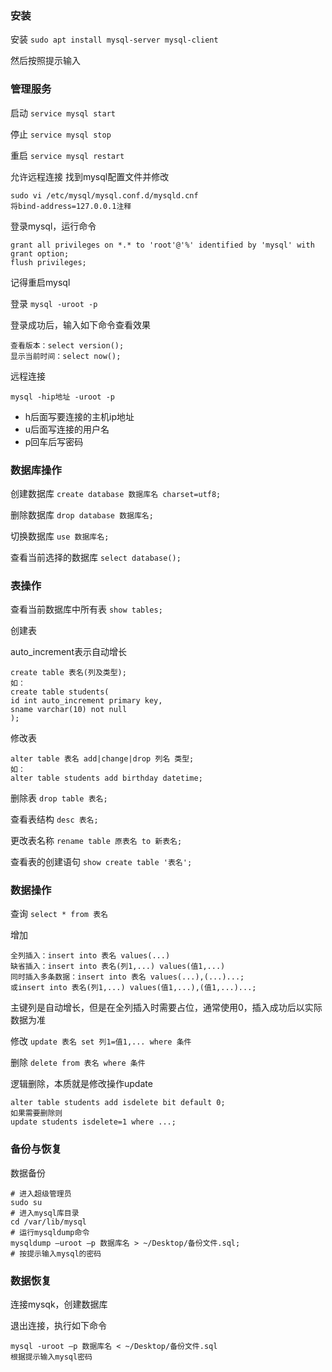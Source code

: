 ### 安装
安装
`sudo apt install mysql-server mysql-client`

然后按照提示输入
### 管理服务
启动
`service mysql start`

停止
`service mysql stop`

重启
`service mysql restart`

允许远程连接
找到mysql配置文件并修改
```
sudo vi /etc/mysql/mysql.conf.d/mysqld.cnf
将bind-address=127.0.0.1注释
```
登录mysql，运行命令
```
grant all privileges on *.* to 'root'@'%' identified by 'mysql' with grant option;
flush privileges;
```
记得重启mysql

登录
`mysql -uroot -p`

登录成功后，输入如下命令查看效果
```
查看版本：select version();
显示当前时间：select now();
```

远程连接

`mysql -hip地址 -uroot -p`

- h后面写要连接的主机ip地址
- u后面写连接的用户名
- p回车后写密码

### 数据库操作
创建数据库
`create database 数据库名 charset=utf8;`

删除数据库
`drop database 数据库名;`

切换数据库
`use 数据库名;`

查看当前选择的数据库
`select database();`

### 表操作
查看当前数据库中所有表
`show tables;`

创建表

auto_increment表示自动增长
```
create table 表名(列及类型);
如：
create table students(
id int auto_increment primary key,
sname varchar(10) not null
);
```
修改表
```
alter table 表名 add|change|drop 列名 类型;
如：
alter table students add birthday datetime;
```

删除表
`drop table 表名;`

查看表结构
`desc 表名;`

更改表名称
`rename table 原表名 to 新表名;`

查看表的创建语句
`show create table '表名';`

### 数据操作
查询
`select * from 表名`

增加
```
全列插入：insert into 表名 values(...)
缺省插入：insert into 表名(列1,...) values(值1,...)
同时插入多条数据：insert into 表名 values(...),(...)...;
或insert into 表名(列1,...) values(值1,...),(值1,...)...;
```
主键列是自动增长，但是在全列插入时需要占位，通常使用0，插入成功后以实际数据为准

修改
`update 表名 set 列1=值1,... where 条件`

删除
`delete from 表名 where 条件`

逻辑删除，本质就是修改操作update
```
alter table students add isdelete bit default 0;
如果需要删除则
update students isdelete=1 where ...;
```
### 备份与恢复
数据备份
```
# 进入超级管理员
sudo su
# 进入mysql库目录
cd /var/lib/mysql
# 运行mysqldump命令
mysqldump –uroot –p 数据库名 > ~/Desktop/备份文件.sql;
# 按提示输入mysql的密码
```
### 数据恢复
连接mysqk，创建数据库

退出连接，执行如下命令
```
mysql -uroot –p 数据库名 < ~/Desktop/备份文件.sql
根据提示输入mysql密码
```